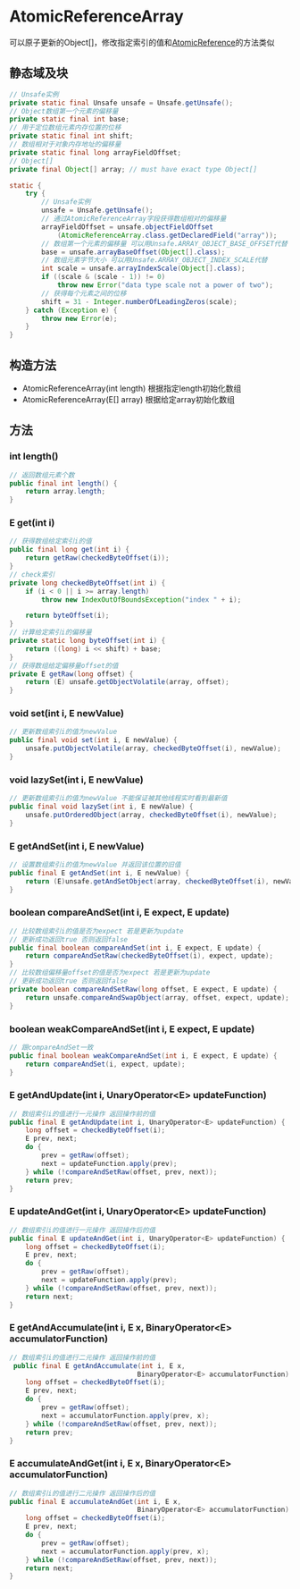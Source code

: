 # AtomicReferenceArray
可以原子更新的Object[]，修改指定索引的值和[AtomicReference](AtomicReference.md)的方法类似

## 静态域及块
```java
// Unsafe实例
private static final Unsafe unsafe = Unsafe.getUnsafe();
// Object数组第一个元素的偏移量
private static final int base;
// 用于定位数组元素内存位置的位移
private static final int shift;
// 数组相对于对象内存地址的偏移量
private static final long arrayFieldOffset;
// Object[]
private final Object[] array; // must have exact type Object[]

static {
    try {
        // Unsafe实例
        unsafe = Unsafe.getUnsafe();
        // 通过AtomicReferenceArray字段获得数组相对的偏移量
        arrayFieldOffset = unsafe.objectFieldOffset
            (AtomicReferenceArray.class.getDeclaredField("array"));
        // 数组第一个元素的偏移量 可以用Unsafe.ARRAY_OBJECT_BASE_OFFSET代替
        base = unsafe.arrayBaseOffset(Object[].class);
        // 数组元素字节大小 可以用Unsafe.ARRAY_OBJECT_INDEX_SCALE代替
        int scale = unsafe.arrayIndexScale(Object[].class);
        if ((scale & (scale - 1)) != 0)
            throw new Error("data type scale not a power of two");
        // 获得每个元素之间的位移
        shift = 31 - Integer.numberOfLeadingZeros(scale);
    } catch (Exception e) {
        throw new Error(e);
    }
}
```

## 构造方法
- AtomicReferenceArray(int length) 根据指定length初始化数组  
- AtomicReferenceArray(E[] array) 根据给定array初始化数组  

## 方法
### int length() 
```java
// 返回数组元素个数
public final int length() {
    return array.length;
}
```

### E get(int i)
```java
// 获得数组给定索引i的值
public final long get(int i) {
    return getRaw(checkedByteOffset(i));
}
// check索引
private long checkedByteOffset(int i) {
    if (i < 0 || i >= array.length)
        throw new IndexOutOfBoundsException("index " + i);

    return byteOffset(i);
}
// 计算给定索引i的偏移量
private static long byteOffset(int i) {
    return ((long) i << shift) + base;
}
// 获得数组给定偏移量offset的值
private E getRaw(long offset) {
    return (E) unsafe.getObjectVolatile(array, offset);
}
```

### void set(int i, E newValue)
```java
// 更新数组索引i的值为newValue
public final void set(int i, E newValue) {
    unsafe.putObjectVolatile(array, checkedByteOffset(i), newValue);
}
```

### void lazySet(int i, E newValue)
```java
// 更新数组索引i的值为newValue 不能保证被其他线程实时看到最新值
public final void lazySet(int i, E newValue) {
    unsafe.putOrderedObject(array, checkedByteOffset(i), newValue);
}
```

### E getAndSet(int i, E newValue)
```java
// 设置数组索引i的值为newValue 并返回该位置的旧值
public final E getAndSet(int i, E newValue) {
    return (E)unsafe.getAndSetObject(array, checkedByteOffset(i), newValue);
}
```

### boolean compareAndSet(int i, E expect, E update)
```java
// 比较数组索引i的值是否为expect 若是更新为update
// 更新成功返回true 否则返回false
public final boolean compareAndSet(int i, E expect, E update) {
    return compareAndSetRaw(checkedByteOffset(i), expect, update);
}
// 比较数组偏移量offset的值是否为expect 若是更新为update
// 更新成功返回true 否则返回false
private boolean compareAndSetRaw(long offset, E expect, E update) {
    return unsafe.compareAndSwapObject(array, offset, expect, update);
}
```

### boolean weakCompareAndSet(int i, E expect, E update)
```java
// 跟compareAndSet一致
public final boolean weakCompareAndSet(int i, E expect, E update) {
    return compareAndSet(i, expect, update);
}
```

### E getAndUpdate(int i, UnaryOperator&lt;E&gt; updateFunction)
```java
// 数组索引i的值进行一元操作 返回操作前的值
public final E getAndUpdate(int i, UnaryOperator<E> updateFunction) {
    long offset = checkedByteOffset(i);
    E prev, next;
    do {
        prev = getRaw(offset);
        next = updateFunction.apply(prev);
    } while (!compareAndSetRaw(offset, prev, next));
    return prev;
}
```

### E updateAndGet(int i, UnaryOperator&lt;E&gt; updateFunction)
```java
// 数组索引i的值进行一元操作 返回操作后的值
public final E updateAndGet(int i, UnaryOperator<E> updateFunction) {
    long offset = checkedByteOffset(i);
    E prev, next;
    do {
        prev = getRaw(offset);
        next = updateFunction.apply(prev);
    } while (!compareAndSetRaw(offset, prev, next));
    return next;
}
```

### E getAndAccumulate(int i, E x,  BinaryOperator&lt;E&gt; accumulatorFunction)
```java
// 数组索引i的值进行二元操作 返回操作前的值
 public final E getAndAccumulate(int i, E x,
                                BinaryOperator<E> accumulatorFunction) {
    long offset = checkedByteOffset(i);
    E prev, next;
    do {
        prev = getRaw(offset);
        next = accumulatorFunction.apply(prev, x);
    } while (!compareAndSetRaw(offset, prev, next));
    return prev;
}
```

### E accumulateAndGet(int i, E x, BinaryOperator&lt;E&gt; accumulatorFunction)
```java
// 数组索引i的值进行二元操作 返回操作后的值
public final E accumulateAndGet(int i, E x,
                                BinaryOperator<E> accumulatorFunction) {
    long offset = checkedByteOffset(i);
    E prev, next;
    do {
        prev = getRaw(offset);
        next = accumulatorFunction.apply(prev, x);
    } while (!compareAndSetRaw(offset, prev, next));
    return next;
}
```